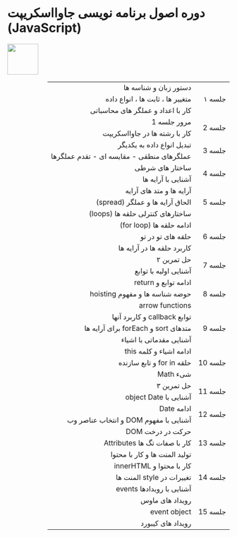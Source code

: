 <h1>دوره اصول برنامه نویسی جاوااسکریپت (JavaScript)</h1>

<div>
  <img src="https://upload.wikimedia.org/wikipedia/commons/3/3b/Javascript_Logo.png" width="70px" />
</div>
<div dir="rtl">
  <table >
    <tr>
      <td rowspan="3">جلسه ۱</td>
      <td>دستور زبان و شناسه ها</td>
    </tr>
    <tr>
      <td>متغییر ها ، ثابت ها ، انواع داده</td>
    </tr>
    <tr>
      <td>کار با اعداد و عملگر های محاسباتی</td>
    </tr>
    <tr>
      <td rowspan="2">جلسه 2</td>
      <td>مرور جلسه 1 </td>
    </tr>
    <tr>
      <td> کار با رشته ها در جاوااسکریپت</td>
    </tr>
    <tr>
      <td rowspan="2">جلسه 3</td>
      <td>تبدیل انواع داده به یکدیگر</td>
    </tr>
    <tr>
      <td>عملگرهای منطقی - مقایسه ای - تقدم عملگرها</td>
    </tr>
    <tr>
      <td rowspan="2">جلسه 4</td>
      <td>ساختار های شرطی </td>
    </tr>
    <tr>
      <td> آشنایی با آرایه ها</td>
    </tr>
    <tr>
      <td rowspan="3">جلسه 5</td>
      <td>آرایه ها و متد های آرایه</td>
    </tr>
    <tr>
      <td>الحاق آرایه ها و عملگر (spread) </td>
    </tr>
    <tr>
      <td>ساختارهای کنترلی حلقه ها (loops)</td>
    </tr>
    <tr>
      <td rowspan="3">جلسه 6</td>
      <td>ادامه حلقه ها (for loop)</td>
    </tr>
    <tr>
      <td>حلقه های تو در تو</td>
    </tr>
    <tr>
      <td> کاربرد حلقه ها در آرایه ها</td>
    </tr>
   <tr>
      <td rowspan="2">جلسه 7</td>
      <td>حل تمرین ۲</td>
    </tr>
    <tr>
      <td>آشنایی اولیه با توابع</td>
    </tr>
    <tr>
      <td rowspan="3">جلسه 8</td>
      <td> ادامه توابع و  return </td>
    </tr>
    <tr>
      <td>حوضه شناسه ها و مفهوم hoisting</td>
    </tr>
    <tr>
      <td>arrow functions </td>
    </tr>
    <tr>
      <td rowspan="3">جلسه 9</td>
      <td>توابع callback و کاربرد آنها</td>
    </tr>
    <tr>
      <td>متدهای sort و forEach برای آرایه ها</td>
    </tr>
    <tr>
      <td>آشنایی مقدماتی با اشیاء</td>
    </tr>
    <tr>
      <td rowspan="3">جلسه 10</td>
      <td>ادامه اشیاء و کلمه this</td>
    </tr>
    <tr>
      <td>حلقه for in و تابع سازنده</td>
    </tr>
    <tr>
      <td>شیء Math</td>
    </tr>
    <tr>
      <td rowspan="2">جلسه 11</td>
      <td>حل تمرین ۳</td>
    </tr>
    <tr>
      <td>آشنایی با object Date</td>
    </tr>
    <tr>
      <td rowspan="2">جلسه 12</td>
      <td>ادامه Date</td>
    </tr>
    <tr>
      <td>آشنایی با مفهوم DOM و انتخاب عناصر وب</td>
    </tr>
    <tr>
      <td rowspan="3">جلسه 13</td>
      <td>حرکت در درخت DOM </td>
    </tr>
    <tr>
      <td>کار با صفات تگ ها  Attributes</td>
    </tr>
    <tr>
      <td> تولید المنت ها و کار با محتوا</td>
    </tr>
    <tr>
      <td rowspan="3">جلسه 14</td>
      <td>  کار با محتوا و  innerHTML  </td>
    </tr>
    <tr>
      <td>تغییرات در style المنت ها</td>
    </tr>
    <tr>
      <td>آشنایی با رویدادها events</td>
    </tr>
     <tr>
      <td rowspan="3">جلسه 15</td>
      <td>رویداد های ماوس</td>
    </tr>
    <tr>
      <td>event object</td>
    </tr>
    <tr>
      <td>رویداد های کیبورد</td>
    </tr>
  </table>
</div>
